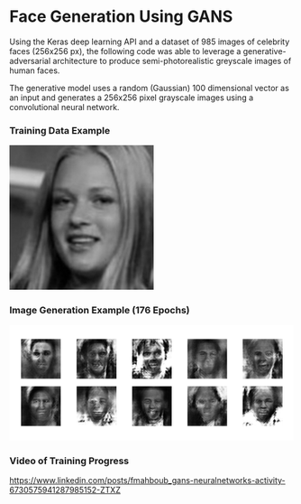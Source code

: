 # Face Generation Using GANS

Using the Keras deep learning API and a dataset of 985 images of celebrity faces (256x256 px), the following code was able to leverage a generative-adversarial architecture to produce semi-photorealistic greyscale images of human faces.

The generative model uses a random (Gaussian) 100 dimensional vector as an input and generates a 256x256 pixel grayscale images using a convolutional neural network. 

### Training Data Example
![plot](TrainingData_Example.png)

### Image Generation Example (176 Epochs)
![plot](generated_plot_e176.png)

###

### Video of Training Progress
https://www.linkedin.com/posts/fmahboub_gans-neuralnetworks-activity-6730575941287985152-ZTXZ
